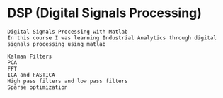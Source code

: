 # DSP (Digital Signals Processing)
    Digital Signals Processing with Matlab
    In this course I was learning Industrial Analytics through digital signals processing using matlab
    
    Kalman Filters
    PCA
    FFT
    ICA and FASTICA
    High pass filters and low pass filters
    Sparse optimization
